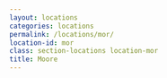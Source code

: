 ```yaml
---
layout: locations
categories: locations
permalink: /locations/mor/
location-id: mor
class: section-locations location-mor
title: Moore
---
```

